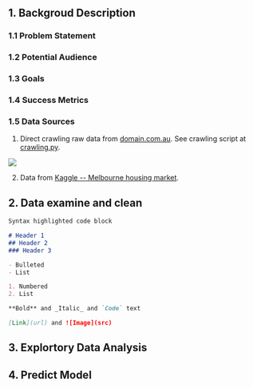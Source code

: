## 1. Backgroud Description

### 1.1 Problem Statement


  
### 1.2 Potential Audience

### 1.3 Goals

### 1.4 Success Metrics

### 1.5 Data Sources

1. Direct crawling raw data from [domain.com.au](https://www.domain.com.au/). See crawling script at [crawling.py](https://github.com/alexchen-melbourne/capstone_project/blob/master/web_crawling.py).

  <img src='http://i.imgur.com/LeVNbzY.png'>
  
2. Data from [Kaggle -- Melbourne housing market](https://www.kaggle.com/anthonypino/melbourne-housing-market). 





## 2. Data examine and clean



```markdown
Syntax highlighted code block

# Header 1
## Header 2
### Header 3

- Bulleted
- List

1. Numbered
2. List

**Bold** and _Italic_ and `Code` text

[Link](url) and ![Image](src)
```


## 3. Explortory Data Analysis



## 4. Predict Model


